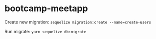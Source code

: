 # bootcamp-meetapp

Create new migration: `sequelize migration:create --name=create-users`

Run migrate: `yarn sequelize db:migrate`

